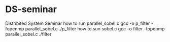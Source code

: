 # DS-seminar
Distribited System Seminar
how to run parallel_sobel.c
gcc -o p_filter -fopenmp parallel_sobel.c
./p_filter
how to sun sobel.c
gcc -o filter -fopenmp parallel_sobel.c
./filter
